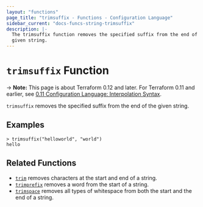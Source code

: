 ```yaml
---
layout: "functions"
page_title: "trimsuffix - Functions - Configuration Language"
sidebar_current: "docs-funcs-string-trimsuffix"
description: |-
  The trimsuffix function removes the specified suffix from the end of a
  given string.
---
```


# `trimsuffix` Function

-> **Note:** This page is about Terraform 0.12 and later. For Terraform 0.11 and
earlier, see
[0.11 Configuration Language: Interpolation Syntax](../../configuration-0-11/interpolation.html).

`trimsuffix` removes the specified suffix from the end of the given string.

## Examples

```
> trimsuffix("helloworld", "world")
hello
```

## Related Functions

* [`trim`](./trim.html) removes characters at the start and end of a string.
* [`trimprefix`](./trimprefix.html) removes a word from the start of a string.
* [`trimspace`](./trimspace.html) removes all types of whitespace from
  both the start and the end of a string.
